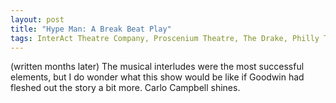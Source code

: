 ```yaml
---
layout: post
title: "Hype Man: A Break Beat Play"
tags: InterAct Theatre Company, Proscenium Theatre, The Drake, Philly Theatre Week
---
```

(written months later)
The musical interludes were the most successful elements, but I do wonder what this show would be like if Goodwin had fleshed out the story a bit more. Carlo Campbell shines.
